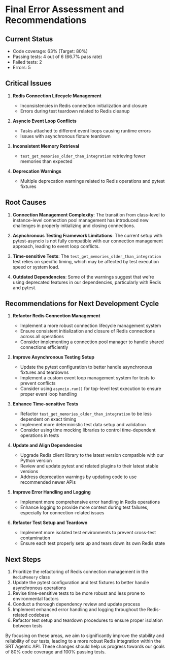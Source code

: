 # Final Error Assessment and Recommendations

## Current Status
- Code coverage: 63% (Target: 80%)
- Passing tests: 4 out of 6 (66.7% pass rate)
- Failed tests: 2
- Errors: 5

## Critical Issues

1. **Redis Connection Lifecycle Management**
   - Inconsistencies in Redis connection initialization and closure
   - Errors during test teardown related to Redis cleanup

2. **Asyncio Event Loop Conflicts**
   - Tasks attached to different event loops causing runtime errors
   - Issues with asynchronous fixture teardown

3. **Inconsistent Memory Retrieval**
   - `test_get_memories_older_than_integration` retrieving fewer memories than expected

4. **Deprecation Warnings**
   - Multiple deprecation warnings related to Redis operations and pytest fixtures

## Root Causes

1. **Connection Management Complexity**: The transition from class-level to instance-level connection pool management has introduced new challenges in properly initializing and closing connections.

2. **Asynchronous Testing Framework Limitations**: The current setup with pytest-asyncio is not fully compatible with our connection management approach, leading to event loop conflicts.

3. **Time-sensitive Tests**: The `test_get_memories_older_than_integration` test relies on specific timing, which may be affected by test execution speed or system load.

4. **Outdated Dependencies**: Some of the warnings suggest that we're using deprecated features in our dependencies, particularly with Redis and pytest.

## Recommendations for Next Development Cycle

1. **Refactor Redis Connection Management**
   - Implement a more robust connection lifecycle management system
   - Ensure consistent initialization and closure of Redis connections across all operations
   - Consider implementing a connection pool manager to handle shared connections efficiently

2. **Improve Asynchronous Testing Setup**
   - Update the pytest configuration to better handle asynchronous fixtures and teardowns
   - Implement a custom event loop management system for tests to prevent conflicts
   - Consider using `asyncio.run()` for top-level test execution to ensure proper event loop handling

3. **Enhance Time-sensitive Tests**
   - Refactor `test_get_memories_older_than_integration` to be less dependent on exact timing
   - Implement more deterministic test data setup and validation
   - Consider using time mocking libraries to control time-dependent operations in tests

4. **Update and Align Dependencies**
   - Upgrade Redis client library to the latest version compatible with our Python version
   - Review and update pytest and related plugins to their latest stable versions
   - Address deprecation warnings by updating code to use recommended newer APIs

5. **Improve Error Handling and Logging**
   - Implement more comprehensive error handling in Redis operations
   - Enhance logging to provide more context during test failures, especially for connection-related issues

6. **Refactor Test Setup and Teardown**
   - Implement more isolated test environments to prevent cross-test contamination
   - Ensure each test properly sets up and tears down its own Redis state

## Next Steps

1. Prioritize the refactoring of Redis connection management in the `RedisMemory` class
2. Update the pytest configuration and test fixtures to better handle asynchronous operations
3. Revise time-sensitive tests to be more robust and less prone to environmental factors
4. Conduct a thorough dependency review and update process
5. Implement enhanced error handling and logging throughout the Redis-related codebase
6. Refactor test setup and teardown procedures to ensure proper isolation between tests

By focusing on these areas, we aim to significantly improve the stability and reliability of our tests, leading to a more robust Redis integration within the SRT Agentic API. These changes should help us progress towards our goals of 80% code coverage and 100% passing tests.
